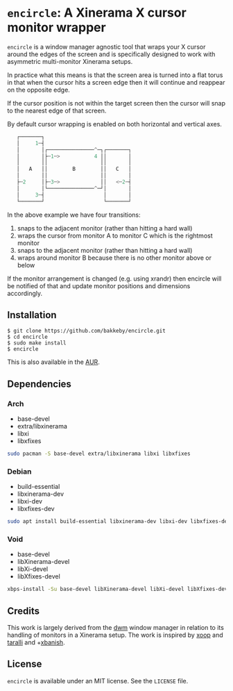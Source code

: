 # `encircle`: A Xinerama X cursor monitor wrapper

`encircle` is a window manager agnostic tool that wraps your X cursor around the
edges of the screen and is specifically designed to work with asymmetric
multi-monitor Xinerama setups.

In practice what this means is that the screen area is turned into a flat
torus in that when the cursor hits a screen edge then it will continue and
reappear on the opposite edge.

If the cursor position is not within the target screen then the cursor will
snap to the nearest edge of that screen.

By default cursor wrapping is enabled on both horizontal and vertical axes.

```c
   ┌───────┐
   │     1┄┤
   │       │┌───────────────^─┐┌───────┐
   │       │├┄1┄>           4 ││       │
   │       ││                 ││       │
   │   A   ││        B        ││   C   │
   │       ││                 ││       │
   ├┄2     │├┄3┄>             ││   <┄2┄┤
   │       │└───────────────^─┘│       │
   │     3┄┤                   │       │
   └───────┘                   └───────┘
```

In the above example we have four transitions:
   1) snaps to the adjacent monitor (rather than hitting a hard wall)
   2) wraps the cursor from monitor A to monitor C which is the rightmost monitor
   3) snaps to the adjacent monitor (rather than hitting a hard wall)
   4) wraps around monitor B because there is no other monitor above or below

If the monitor arrangement is changed (e.g. using xrandr) then encircle will be
notified of that and update monitor positions and dimensions accordingly.

## Installation

```
$ git clone https://github.com/bakkeby/encircle.git
$ cd encircle
$ sudo make install
$ encircle
```

This is also available in the [AUR](https://aur.archlinux.org/packages/encircle).

## Dependencies

### Arch

- base-devel
- extra/libxinerama
- libxi
- libxfixes

```sh
sudo pacman -S base-devel extra/libxinerama libxi libxfixes
```

### Debian

- build-essential
- libxinerama-dev
- libxi-dev
- libxfixes-dev

```sh
sudo apt install build-essential libxinerama-dev libxi-dev libxfixes-dev
```

### Void

- base-devel
- libXinerama-devel
- libXi-devel
- libXfixes-devel

```sh
xbps-install -Su base-devel libXinerama-devel libXi-devel libXfixes-devel
```

## Credits

This work is largely derived from the [dwm](https://dwm.suckless.org/) window manager in relation
to its handling of monitors in a Xinerama setup. The work is inspired by
[xoop](https://mcol.xyz/code/xoop/) and [taralli](https://github.com/kmcallister/taralli) and
+[xbanish](https://github.com/jcs/xbanish).

## License

`encircle` is available under an MIT license. See the `LICENSE` file.
